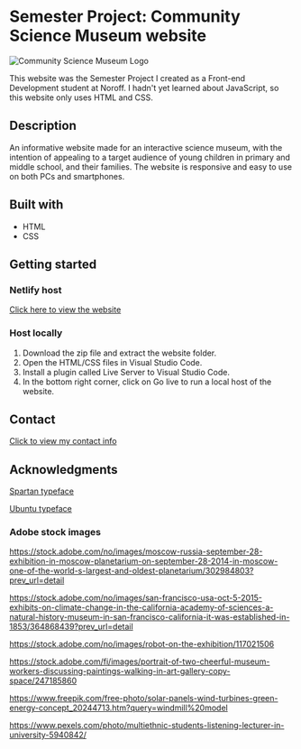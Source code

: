# Semester Project: Community Science Museum website

![Community Science Museum Logo](https://i.imgur.com/lsNIzpn.jpg)

This website was the Semester Project I created as a Front-end Development student at Noroff. I hadn't yet learned about JavaScript, so this website only uses HTML and CSS.

## Description

An informative website made for an interactive science museum, with the intention of appealing to a target audience of young children in primary and middle school, and their families. The website is responsive and easy to use on both PCs and smartphones.

## Built with

* HTML
* CSS

## Getting started

### Netlify host

[Click here to view the website](https://silly-haibt-b7ef5b.netlify.app/index.html)

### Host locally

1. Download the zip file and extract the website folder. 
1. Open the HTML/CSS files in Visual Studio Code.
1. Install a plugin called Live Server to Visual Studio Code.
1. In the bottom right corner, click on Go live to run a local host of the website. 

## Contact

[Click to view my contact info]()

## Acknowledgments

[Spartan typeface](https://fonts.google.com/specimen/Spartan)

[Ubuntu typeface](https://www.1001fonts.com/ubuntu-font.html)

### Adobe stock images 

https://stock.adobe.com/no/images/moscow-russia-september-28-exhibition-in-moscow-planetarium-on-september-28-2014-in-moscow-one-of-the-world-s-largest-and-oldest-planetarium/302984803?prev_url=detail

https://stock.adobe.com/no/images/san-francisco-usa-oct-5-2015-exhibits-on-climate-change-in-the-california-academy-of-sciences-a-natural-history-museum-in-san-francisco-california-it-was-established-in-1853/364868439?prev_url=detail

https://stock.adobe.com/no/images/robot-on-the-exhibition/117021506

https://stock.adobe.com/fi/images/portrait-of-two-cheerful-museum-workers-discussing-paintings-walking-in-art-gallery-copy-space/247185860

https://www.freepik.com/free-photo/solar-panels-wind-turbines-green-energy-concept_20244713.htm?query=windmill%20model

https://www.pexels.com/photo/multiethnic-students-listening-lecturer-in-university-5940842/